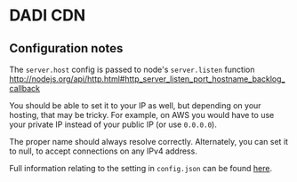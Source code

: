 # DADI CDN

## Configuration notes

The `server.host` config is passed to node's `server.listen` function
http://nodejs.org/api/http.html#http_server_listen_port_hostname_backlog_callback

You should be able to set it to your IP as well, but depending on your hosting, that may be tricky. For example, on AWS you would have to use your private IP instead of your public IP (or use `0.0.0.0`).

The proper name should always resolve correctly. Alternately, you can set it to null, to accept connections on any IPv4 address.

Full information relating to the setting in `config.json` can be found [here](https://github.com/dadi/cdn/blob/master/docs/configuration.md).

